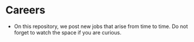 # Careers
- On this repository, we post new jobs that arise from time to time. Do not forget to watch the space if you are curious. 
